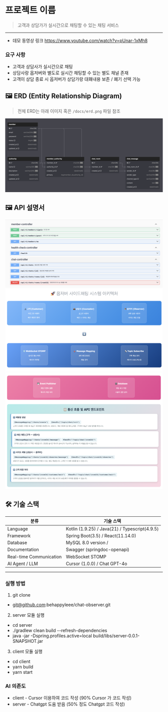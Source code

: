 # 프로젝트 이름

> 고객과 상담가가 실시간으로 채팅할 수 있는 채팅 서비스

---

- 데모 동영상 링크
https://www.youtube.com/watch?v=pUnar-1xMh8

### 요구 사항
- 고객과 상담사가 실시간으로 채팅
- 상담사랑 옵저버와 별도로 실시간 채팅할 수 있는 별도 채널 존재
- 고객이 상담 종료 시 옵저버가 상담가랑 대홰내용 보존 / 폐기 선택 가능

## 🖼️ ERD (Entity Relationship Diagram)

> 전체 ERD는 아래 이미지 혹은 `/docs/erd.png` 파일 참조

![ERD](./images/chat-system-erd.png)

## 🖼️ API 설명서
![API-EXPLAIN-1](./images/swagger-api.png)
![API-EXPLAIN-2](./images/archi-1.png)
![API-EXPLAIN-3](./images/api-summary.png)

## 🛠️ 기술 스택

| 분류         | 기술 스택 |
|--------------|-----------|
| Language     | Kotlin (1.9.25) / Java(21) / Typescript(4.9.5) |
| Framework    | Spring Boot(3.5) / React(11.14.0) | 
| Database     | MySQL 8.0 version / |
| Documentation| Swagger (springdoc-openapi) |
| Real-time Communication | WebSocket STOMP |
| AI Agent / LLM | Cursor (1.0.0) / Chat GPT-4o |

---

### 실행 방법
1. git clone
- git@github.com:behappyleee/chat-observer.git

2. server 모듈 실행
- cd server
- ./gradlew clean build --refresh-dependencies
- java -jar -Dspring.profiles.active=local build/libs/server-0.0.1-SNAPSHOT.jar
 
3. client 모듈 실행
- cd client
- yarn build
- yarn start

### AI 의존도
- client - Cursor 이용하여 코드 작성 (90% Cursor 가 코드 작성)
- server - Chatgpt 도움 받음 (50% 정도 Chatgpt 코드 작성)